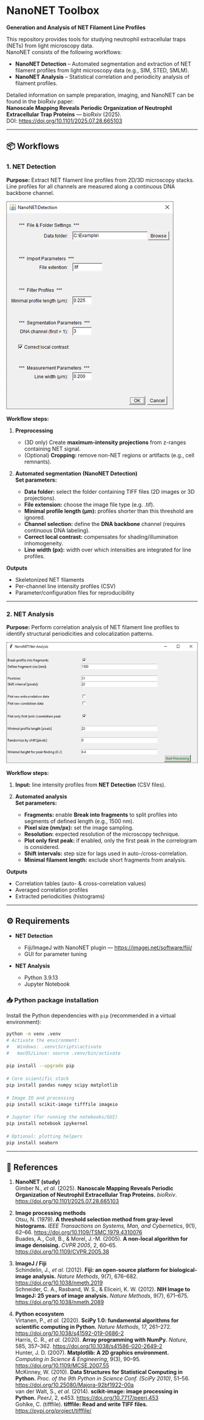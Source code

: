 # NanoNET Toolbox  
**Generation and Analysis of NET Filament Line Profiles**

This repository provides tools for studying neutrophil extracellular traps (NETs) from light microscopy data.  
NanoNET consists of the following workflows:

- **NanoNET Detection** – Automated segmentation and extraction of NET filament profiles from light microscopy data (e.g., SIM, STED, SMLM).  
- **NanoNET Analysis** – Statistical correlation and periodicity analysis of filament profiles.

Detailed information on sample preparation, imaging, and NanoNET can be found in the bioRxiv paper:  
**Nanoscale Mapping Reveals Periodic Organization of Neutrophil Extracellular Trap Proteins** — bioRxiv (2025).  
DOI: https://doi.org/10.1101/2025.07.28.665103

---

## 📦 Workflows

### 1. NET Detection
**Purpose:** Extract NET filament line profiles from 2D/3D microscopy stacks. Line profiles for all channels are measured along a continuous DNA backbone channel.

![NanoNET Detection GUI](https://github.com/ngimber/NanoNET/blob/main/NanoNET_NET-Detection/GUI_NanoNET-Detection.png)

**Workflow steps:**
1. **Preprocessing**
   - (3D only) Create **maximum-intensity projections** from z-ranges containing NET signal.
   - (Optional) **Cropping:** remove non-NET regions or artifacts (e.g., cell remnants).

2. **Automated segmentation (NanoNET Detection)**  
   **Set parameters:**
   - **Data folder:** select the folder containing TIFF files (2D images or 3D projections).
   - **File extension:** choose the image file type (e.g. .tif).
   - **Minimal profile length (µm):** profiles shorter than this threshold are ignored.
   - **Channel selection:** define the **DNA backbone** channel (requires continuous DNA labeling).
   - **Correct local contrast:** compensates for shading/illumination inhomogeneity.
   - **Line width (px):** width over which intensities are integrated for line profiles.

**Outputs**
- Skeletonized NET filaments  
- Per-channel line intensity profiles (CSV)  
- Parameter/configuration files for reproducibility

---

### 2. NET Analysis
**Purpose:** Perform correlation analysis of NET filament line profiles to identify structural periodicities and colocalization patterns.

![NanoNET Analysis GUI](https://github.com/ngimber/NanoNET/blob/main/NanoNET_NET-Analysis/GUI_NanoNET-Analysis.png)

**Workflow steps:**
1. **Input:** line intensity profiles from **NET Detection** (CSV files).

2. **Automated analysis**  
   **Set parameters:**
   - **Fragments:** enable **Break into fragments** to split profiles into segments of defined length (e.g., 1500 nm).
   - **Pixel size (nm/px):** set the image sampling.
   - **Resolution:** expected resolution of the microscopy technique.
   - **Plot only first peak:** if enabled, only the first peak in the correlogram is considered.
   - **Shift intervals:** step size for lags used in auto-/cross-correlation.
   - **Minimal filament length:** exclude short fragments from analysis.

**Outputs**
- Correlation tables (auto- & cross-correlation values)  
- Averaged correlation profiles  
- Extracted periodicities (histograms)

---

## ⚙️ Requirements

- **NET Detection**
  - Fiji/ImageJ with NanoNET plugin — https://imagej.net/software/fiji/  
  - GUI for parameter tuning

- **NET Analysis**
  - Python 3.9.13  
  - Jupyter Notebook
### 📥 Python package installation

Install the Python dependencies with `pip` (recommended in a virtual environment):

```bash
python -m venv .venv
# Activate the environment:
#   Windows: .venv\Scripts\activate
#   macOS/Linux: source .venv/bin/activate

pip install --upgrade pip

# Core scientific stack
pip install pandas numpy scipy matplotlib

# Image IO and processing
pip install scikit-image tifffile imageio

# Jupyter (for running the notebooks/GUI)
pip install notebook ipykernel

# Optional: plotting helpers
pip install seaborn
```

---

## 📖 References

1. **NanoNET (study)**  
   Gimber N., *et al.* (2025). **Nanoscale Mapping Reveals Periodic Organization of Neutrophil Extracellular Trap Proteins.** *bioRxiv*. https://doi.org/10.1101/2025.07.28.665103

2. **Image processing methods**  
   Otsu, N. (1979). **A threshold selection method from gray-level histograms.** *IEEE Transactions on Systems, Man, and Cybernetics*, 9(1), 62–66. https://doi.org/10.1109/TSMC.1979.4310076  
   Buades, A., Coll, B., & Morel, J.-M. (2005). **A non-local algorithm for image denoising.** *CVPR 2005*, 2, 60–65. https://doi.org/10.1109/CVPR.2005.38

3. **ImageJ / Fiji**  
   Schindelin, J., *et al.* (2012). **Fiji: an open-source platform for biological-image analysis.** *Nature Methods*, 9(7), 676–682. https://doi.org/10.1038/nmeth.2019  
   Schneider, C. A., Rasband, W. S., & Eliceiri, K. W. (2012). **NIH Image to ImageJ: 25 years of image analysis.** *Nature Methods*, 9(7), 671–675. https://doi.org/10.1038/nmeth.2089

4. **Python ecosystem**  
   Virtanen, P., *et al.* (2020). **SciPy 1.0: fundamental algorithms for scientific computing in Python.** *Nature Methods*, 17, 261–272. https://doi.org/10.1038/s41592-019-0686-2  
   Harris, C. R., *et al.* (2020). **Array programming with NumPy.** *Nature*, 585, 357–362. https://doi.org/10.1038/s41586-020-2649-2  
   Hunter, J. D. (2007). **Matplotlib: A 2D graphics environment.** *Computing in Science & Engineering*, 9(3), 90–95. https://doi.org/10.1109/MCSE.2007.55  
   McKinney, W. (2010). **Data Structures for Statistical Computing in Python.** *Proc. of the 9th Python in Science Conf. (SciPy 2010)*, 51–56. https://doi.org/10.25080/Majora-92bf1922-00a  
   van der Walt, S., *et al.* (2014). **scikit-image: image processing in Python.** *PeerJ*, 2, e453. https://doi.org/10.7717/peerj.453  
   Gohlke, C. (tifffile). **tifffile: Read and write TIFF files.** https://pypi.org/project/tifffile/
